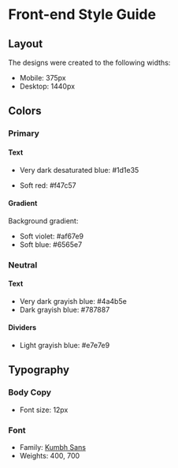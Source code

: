 # Front-end Style Guide

## Layout

The designs were created to the following widths:

- Mobile: 375px
- Desktop: 1440px

## Colors

### Primary

#### Text

- Very dark desaturated blue: #1d1e35

- Soft red: #f47c57

#### Gradient

Background gradient:

- Soft violet: #af67e9
- Soft blue: 	#6565e7

### Neutral

#### Text

- Very dark grayish blue: 	#4a4b5e
- Dark grayish blue: 	#787887

#### Dividers

- Light grayish blue: 	#e7e7e9

## Typography

### Body Copy

- Font size: 12px

### Font

- Family: [Kumbh Sans](https://fonts.google.com/specimen/Kumbh+Sans)
- Weights: 400, 700
